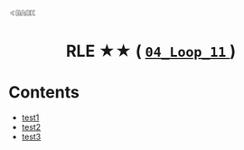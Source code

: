 <p align="left">
  <a href="../README.md">
    <img src="../../Z99-OTHERS/00-common/00-back.png" style="width:10%">
  </a>
</p>

<div align="center">
  <h1>
    RLE ★★ (
      <a href="https://drive.google.com/file/d/1FJljyXrq98kzqLZK7o4SCWsisbRIa-wn/view?usp=drive_link">
        <code>04_Loop_11</code>
      </a>
    )
  </h1>
</div>

# Contents

-   [test1]()
-   [test2]()
-   [test3]()
